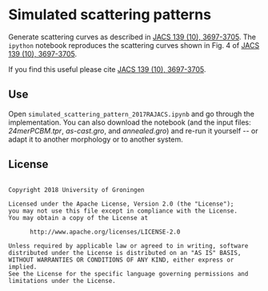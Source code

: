 # Simulated scattering patterns

Generate scattering curves as described in [JACS 139 (10), 3697-3705](https://pubs.acs.org/doi/abs/10.1021/jacs.6b11717).
The `ipython` notebook reproduces the scattering curves shown in Fig. 4 of [JACS 139 (10), 3697-3705](https://pubs.acs.org/doi/abs/10.1021/jacs.6b11717). 

If you find this useful please cite [JACS 139 (10), 3697-3705](https://pubs.acs.org/doi/abs/10.1021/jacs.6b11717).

## Use
Open `simulated_scattering_pattern_2017RAJACS.ipynb` and go through the implementation. You can also download the notebook (and the input files: *24merPCBM.tpr*, *as-cast.gro*, and *annealed.gro*) and re-run it yourself -- or adapt it to another morphology or to another system.

## License

<pre><code>
Copyright 2018 University of Groningen

Licensed under the Apache License, Version 2.0 (the "License");
you may not use this file except in compliance with the License.
You may obtain a copy of the License at

      http://www.apache.org/licenses/LICENSE-2.0

Unless required by applicable law or agreed to in writing, software
distributed under the License is distributed on an "AS IS" BASIS,
WITHOUT WARRANTIES OR CONDITIONS OF ANY KIND, either express or implied.
See the License for the specific language governing permissions and
limitations under the License.
</code></pre>
